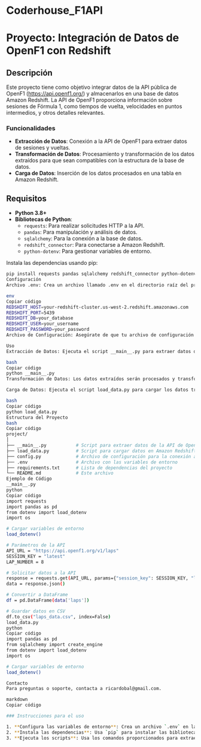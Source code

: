 # Coderhouse_F1API

# Proyecto: Integración de Datos de OpenF1 con Redshift

## Descripción

Este proyecto tiene como objetivo integrar datos de la API pública de OpenF1 (https://api.openf1.org/) y almacenarlos en una base de datos Amazon Redshift. La API de OpenF1 proporciona información sobre sesiones de Fórmula 1, como tiempos de vuelta, velocidades en puntos intermedios, y otros detalles relevantes.

### Funcionalidades

- **Extracción de Datos**: Conexión a la API de OpenF1 para extraer datos de sesiones y vueltas.
- **Transformación de Datos**: Procesamiento y transformación de los datos extraídos para que sean compatibles con la estructura de la base de datos.
- **Carga de Datos**: Inserción de los datos procesados en una tabla en Amazon Redshift.

## Requisitos

- **Python 3.8+**
- **Bibliotecas de Python**:
  - `requests`: Para realizar solicitudes HTTP a la API.
  - `pandas`: Para manipulación y análisis de datos.
  - `sqlalchemy`: Para la conexión a la base de datos.
  - `redshift_connector`: Para conectarse a Amazon Redshift.
  - `python-dotenv`: Para gestionar variables de entorno.

Instala las dependencias usando pip:

```bash
pip install requests pandas sqlalchemy redshift_connector python-dotenv
Configuración
Archivo .env: Crea un archivo llamado .env en el directorio raíz del proyecto para almacenar tus credenciales y parámetros de conexión a Redshift.

env
Copiar código
REDSHIFT_HOST=your-redshift-cluster.us-west-2.redshift.amazonaws.com
REDSHIFT_PORT=5439
REDSHIFT_DB=your_database
REDSHIFT_USER=your_username
REDSHIFT_PASSWORD=your_password
Archivo de Configuración: Asegúrate de que tu archivo de configuración en Python (config.py) o el script principal (main.py) lea estas variables de entorno.

Uso
Extracción de Datos: Ejecuta el script __main__.py para extraer datos de la API de OpenF1.

bash
Copiar código
python __main__.py
Transformación de Datos: Los datos extraídos serán procesados y transformados en un formato adecuado para la base de datos.

Carga de Datos: Ejecuta el script load_data.py para cargar los datos transformados en tu base de datos Amazon Redshift.

bash
Copiar código
python load_data.py
Estructura del Proyecto
bash
Copiar código
project/
│
├── __main__.py           # Script para extraer datos de la API de OpenF1
├── load_data.py          # Script para cargar datos en Amazon Redshift
├── config.py             # Archivo de configuración para la conexión a Redshift
├── .env                  # Archivo con las variables de entorno
├── requirements.txt      # Lista de dependencias del proyecto
└── README.md             # Este archivo
Ejemplo de Código
__main__.py
python
Copiar código
import requests
import pandas as pd
from dotenv import load_dotenv
import os

# Cargar variables de entorno
load_dotenv()

# Parámetros de la API
API_URL = "https://api.openf1.org/v1/laps"
SESSION_KEY = "latest"
LAP_NUMBER = 8

# Solicitar datos a la API
response = requests.get(API_URL, params={"session_key": SESSION_KEY, "lap_number": LAP_NUMBER})
data = response.json()

# Convertir a DataFrame
df = pd.DataFrame(data['laps'])

# Guardar datos en CSV
df.to_csv("laps_data.csv", index=False)
load_data.py
python
Copiar código
import pandas as pd
from sqlalchemy import create_engine
from dotenv import load_dotenv
import os

# Cargar variables de entorno
load_dotenv()

Contacto
Para preguntas o soporte, contacta a ricardobal@gmail.com.

markdown
Copiar código

### Instrucciones para el uso

1. **Configura las variables de entorno**: Crea un archivo `.env` en la raíz del proyecto con tus credenciales de Redshift.
2. **Instala las dependencias**: Usa `pip` para instalar las bibliotecas necesarias.
3. **Ejecuta los scripts**: Usa los comandos proporcionados para extraer y cargar los datos.
